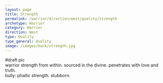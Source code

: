 ```yaml
---
layout: page
title: Strength
permalink: /warrior/direction/west/quality/strength
archetype: Warrior
category: Warrior
direction: West
type: Quality
type_general: Quality
image: /images/back/strength.jpg
---
```

#draft pic  
warrior strength from within. sourced in the divine. penetrates with love and truth.   
bully: phallic strength. stubborn. 
